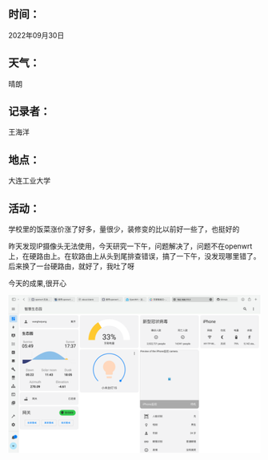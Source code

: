 ## 时间：

2022年09月30日

## 天气：

晴朗

## 记录者：

王海洋

## 地点：

大连工业大学

## 活动：

学校里的饭菜涨价涨了好多，量很少，装修变的比以前好一些了，也挺好的

昨天发现IP摄像头无法使用，今天研究一下午，问题解决了，问题不在openwrt上，在硬路由上。在软路由上从头到尾排查错误，搞了一下午，没发现哪里错了。后来换了一台硬路由，就好了，我吐了呀

今天的成果,很开心

<img src="assets/截屏2022-09-30 18.01.25.png" alt="截屏2022-09-30 18.01.25"  />
